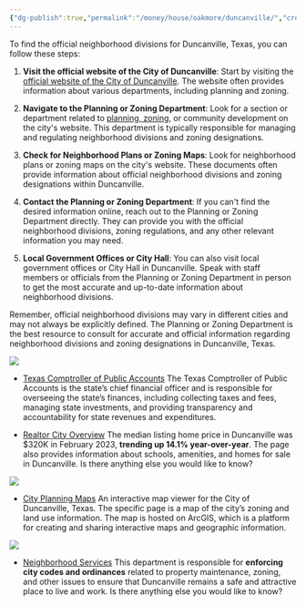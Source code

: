 ```yaml
---
{"dg-publish":true,"permalink":"/money/house/oakmore/duncanville/","created":"Jun 24, 2023, 6:37 PM"}
---
```



To find the official neighborhood divisions for Duncanville, Texas, you can follow these steps:

1. **Visit the official website of the City of Duncanville**: Start by visiting the [official website of the City of Duncanville](https://www.duncanvilletx.gov/). The website often provides information about various departments, including planning and zoning.
    
2. **Navigate to the Planning or Zoning Department**: Look for a section or department related to [planning, zoning](https://www.duncanvilletx.gov/cms/one.aspx?pageId=74050), or community development on the city's website. This department is typically responsible for managing and regulating neighborhood divisions and zoning designations.
    
3. **Check for Neighborhood Plans or Zoning Maps**: Look for neighborhood plans or zoning maps on the city's website. These documents often provide information about official neighborhood divisions and zoning designations within Duncanville.
    
4. **Contact the Planning or Zoning Department**: If you can't find the desired information online, reach out to the Planning or Zoning Department directly. They can provide you with the official neighborhood divisions, zoning regulations, and any other relevant information you may need.
    
5. **Local Government Offices or City Hall**: You can also visit local government offices or City Hall in Duncanville. Speak with staff members or officials from the Planning or Zoning Department in person to get the most accurate and up-to-date information about neighborhood divisions.
    

Remember, official neighborhood divisions may vary in different cities and may not always be explicitly defined. The Planning or Zoning Department is the best resource to consult for accurate and official information regarding neighborhood divisions and zoning designations in Duncanville, Texas.

![](https://www.youtube.com/watch?v=R84R1LZe7aQ)

- [Texas Comptroller of Public Accounts](https://comptroller.texas.gov/data/property-tax/pvs/2018p/0570579071H.php)
	The Texas Comptroller of Public Accounts is the state’s chief financial officer and is responsible for overseeing the state’s finances, including collecting taxes and fees, managing state investments, and providing transparency and accountability for state revenues and expenditures.

- [Realtor City Overview](https://www.realtor.com/realestateandhomes-search/Duncanville_TX/overview)
	The median listing home price in Duncanville was $320K in February 2023, **trending up 14.1% year-over-year**. The page also provides information about schools, amenities, and homes for sale in Duncanville. Is there anything else you would like to know?

![](https://i.imgur.com/7ng4CBt.png)


- [City Planning Maps](https://duncanville.maps.arcgis.com/apps/webappviewer/index.html?id=725f4a12da6541a88f10c9849dc3f023)
	An interactive map viewer for the City of Duncanville, Texas. The specific page is a map of the city’s zoning and land use information. The map is hosted on ArcGIS, which is a platform for creating and sharing interactive maps and geographic information.

![](https://i.imgur.com/ACJDON1.png)

- [Neighborhood Services](https://www.duncanvilletx.gov/cms/one.aspx?pageId=71148)
	This department is responsible for **enforcing city codes and ordinances** related to property maintenance, zoning, and other issues to ensure that Duncanville remains a safe and attractive place to live and work. Is there anything else you would like to know?